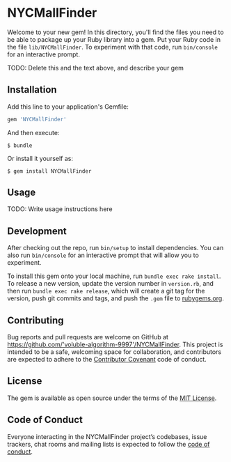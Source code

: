 # NYCMallFinder

Welcome to your new gem! In this directory, you'll find the files you need to be able to package up your Ruby library into a gem. Put your Ruby code in the file `lib/NYCMallFinder`. To experiment with that code, run `bin/console` for an interactive prompt.

TODO: Delete this and the text above, and describe your gem

## Installation

Add this line to your application's Gemfile:

```ruby
gem 'NYCMallFinder'
```

And then execute:

    $ bundle

Or install it yourself as:

    $ gem install NYCMallFinder

## Usage

TODO: Write usage instructions here

## Development

After checking out the repo, run `bin/setup` to install dependencies. You can also run `bin/console` for an interactive prompt that will allow you to experiment.

To install this gem onto your local machine, run `bundle exec rake install`. To release a new version, update the version number in `version.rb`, and then run `bundle exec rake release`, which will create a git tag for the version, push git commits and tags, and push the `.gem` file to [rubygems.org](https://rubygems.org).

## Contributing

Bug reports and pull requests are welcome on GitHub at https://github.com/'voluble-algorithm-9997'/NYCMallFinder. This project is intended to be a safe, welcoming space for collaboration, and contributors are expected to adhere to the [Contributor Covenant](http://contributor-covenant.org) code of conduct.

## License

The gem is available as open source under the terms of the [MIT License](https://opensource.org/licenses/MIT).

## Code of Conduct

Everyone interacting in the NYCMallFinder project’s codebases, issue trackers, chat rooms and mailing lists is expected to follow the [code of conduct](https://github.com/'voluble-algorithm-9997'/NYCMallFinder/blob/master/CODE_OF_CONDUCT.md).
